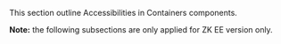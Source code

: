 This section outline Accessibilities in Containers components.

**Note:** the following subsections are only applied for ZK EE version
only.
